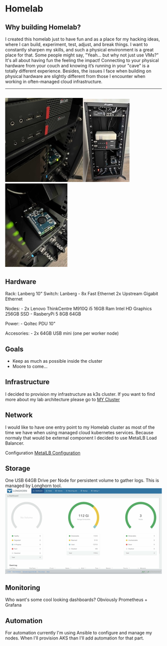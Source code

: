 # Homelab

## Why building Homelab? 
I created this homelab just to have fun and as a place for my hacking ideas, where I can build, experiment, test, adjust, and break things. I want to constantly sharpen my skills, and such a physical environment is a great place for that. Some people might say, "Yeah... but why not just use VMs?" It's all about having fun the feeling the impact! Connecting to your physical hardware from your couch and knowing it’s running in your "cave" is a totally different experience. Besides, the issues I face when building on physical hardware are slightly different from those I encounter when working in often-managed cloud infrastructure.

---
![ThinkCentre M910Q](./assets/pics/IMG_4013.jpg)![Lanberg Rack](./assets/pics/IMG_4015.jpg)![rPi5 8GB](./assets/pics/IMG_4012.jpg)
---
## Hardware 
Rack: Lanberg 10" 
Switch: Lanberg - 8x Fast Ethernet 2x Upstream Gigabit Ethernet

Nodes: 
    - 2x Lenovo ThinkCentre M910Q i5 16GB Ram Intel HD Graphics 256GB SSD
    - RasberyPi 5 8GB 64GB 

Power:
    - Qoltec PDU 10"

Accesories: 
    - 2x 64GB USB mini (one per worker node)

## Goals
- Keep as much as possible inside the cluster
- Moore to come... 

## Infrastructure
I decided to provision my infrastructure as k3s cluster. If you want to find more about my lab architecture please go to [MY Cluster](./docs/INFRASTRUCTURE.md)

## Network
I would like to have one entry point to my Homelab cluster as most of the time we have when using managed cloud kubernetes services. Because normaly that would be external component I decided to use MetalLB Load Balancer.

Configuration [MetalLB Configuration](./docs/METALLB_CONFIG.md)

## Storage
One USB 64GB Drive per Node for persistent volume to gather logs. This is managed by Longhorn tool.
![LonghornUI](./assets/longhorn/dashboard.jpg)

## Monitoring
Who want's some cool looking dashboards? Obviously Prometheus + Grafana

## Automation
For automation currently I'm using Ansible to configure and manage my nodes. When I'll provision AKS than I'll add automation for that part. 
